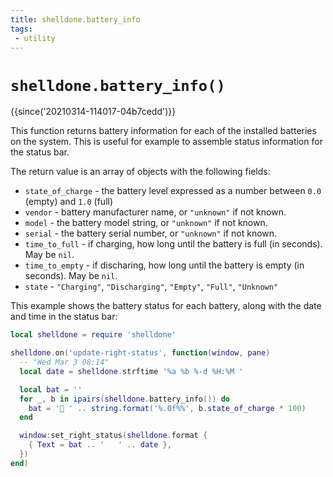 ```yaml
---
title: shelldone.battery_info
tags:
 - utility
---
```


# `shelldone.battery_info()`

{{since('20210314-114017-04b7cedd')}}

This function returns battery information for each of the installed
batteries on the system.  This is useful for example to assemble
status information for the status bar.

The return value is an array of objects with the following fields:

* `state_of_charge` - the battery level expressed as a number between `0.0` (empty) and `1.0` (full)
* `vendor` - battery manufacturer name, or `"unknown"` if not known.
* `model` - the battery model string, or `"unknown"` if not known.
* `serial` - the battery serial number, or `"unknown"` if not known.
* `time_to_full` - if charging, how long until the battery is full (in seconds). May be `nil`.
* `time_to_empty` - if discharing, how long until the battery is empty (in seconds). May be `nil`.
* `state` - `"Charging"`, `"Discharging"`, `"Empty"`, `"Full"`, `"Unknown"`

This example shows the battery status for each battery, along with the date and time in the status bar:

```lua
local shelldone = require 'shelldone'

shelldone.on('update-right-status', function(window, pane)
  -- "Wed Mar 3 08:14"
  local date = shelldone.strftime '%a %b %-d %H:%M '

  local bat = ''
  for _, b in ipairs(shelldone.battery_info()) do
    bat = '🔋 ' .. string.format('%.0f%%', b.state_of_charge * 100)
  end

  window:set_right_status(shelldone.format {
    { Text = bat .. '   ' .. date },
  })
end)
```
